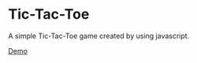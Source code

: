 # Tic-Tac-Toe


A simple  Tic-Tac-Toe game created by using javascript.

<a href="https://devathul-88.github.io/Tic-Tac-Toe/">Demo</a>
